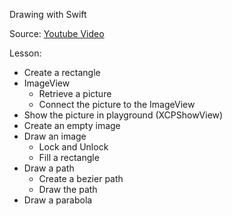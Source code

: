 Drawing with Swift

Source: [Youtube Video](http://goo.gl/MYRQJl)

Lesson:
- Create a rectangle
- ImageView
    - Retrieve a picture
    - Connect the picture to the ImageView
- Show the picture in playground (XCPShowView)
- Create an empty image
- Draw an image
    - Lock and Unlock
    - Fill a rectangle
- Draw a path
    - Create a bezier path
    - Draw the path
- Draw a parabola
